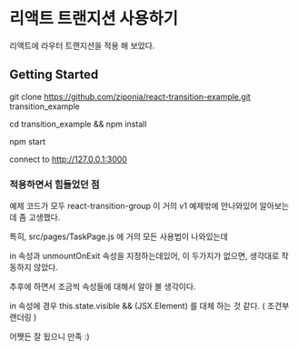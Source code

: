 # 리액트 트랜지션 사용하기

리액트에 라우터 트랜지션을 적용 해 보았다.

## Getting Started

git clone https://github.com/ziponia/react-transition-example.git transition_example

cd transition_example && npm install

npm start

connect to http://127.0.0.1:3000


### 적용하면서 힘들었던 점

예제 코드가 모두 react-transition-group 이 거의 v1 예제밖에 안나와있어 알아보는데 좀 고생했다.

특히, src/pages/TaskPage.js 에 거의 모든 사용법이 나와있는데

in 속성과 unmountOnExit 속성을 지정하는데있어, 이 두가지가 없으면, 생각대로 작동하지 않았다.

추후에 하면서 조금씩 속성들에 대해서 알아 볼 생각이다.

in 속성에 경우 this.state.visible && (JSX.Element) 를 대체 하는 것 같다. ( 조건부 랜더링 )

어쨋든 잘 됬으니 만족 :)